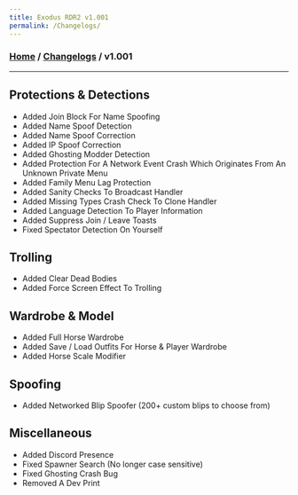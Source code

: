 ```yaml
---
title: Exodus RDR2 v1.001
permalink: /Changelogs/
---
```

### [Home](../../index.md) / [Changelogs](../Changelogs.md) / v1.001
---
## Protections & Detections
- Added Join Block For Name Spoofing
- Added Name Spoof Detection
- Added Name Spoof Correction
- Added IP Spoof Correction
- Added Ghosting Modder Detection
- Added Protection For A Network Event Crash Which Originates From An Unknown Private Menu
- Added Family Menu Lag Protection
- Added Sanity Checks To Broadcast Handler
- Added Missing Types Crash Check To Clone Handler
- Added Language Detection To Player Information
- Added Suppress Join / Leave Toasts
- Fixed Spectator Detection On Yourself

## Trolling
- Added Clear Dead Bodies
- Added Force Screen Effect To Trolling

## Wardrobe & Model
- Added Full Horse Wardrobe
- Added Save / Load Outfits For Horse & Player Wardrobe
- Added Horse Scale Modifier

## Spoofing
- Added Networked Blip Spoofer (200+ custom blips to choose from)

## Miscellaneous
- Added Discord Presence
- Fixed Spawner Search (No longer case sensitive)
- Fixed Ghosting Crash Bug
- Removed A Dev Print
